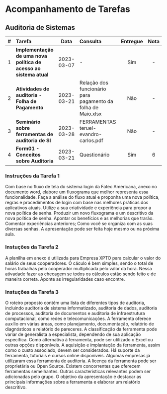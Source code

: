 # Acompanhamento de Tarefas

## Auditoria de Sistemas

| # | Tarefa | Data | Consulta | Entregue | Nota |
|:-:|:-------|:----:|:---------|:--------:|:----:|
| 1 | **Implementação de uma nova política de acesso ao sistema atual** | 2023-03-07 | - | Sim | - |
| 2 | **Atividades de auditoria - Folha de Pagamento** | 2023-03-21 | Relação dos funcionário para pagamento da folha de Maio.xlsx | Não | - |
| 3 | **Seminário sobre ferramentas de auditoria de SI** | 2023-03-28 | FERRAMENTAS teruel-evandro-carlos.pdf | Não | - |
| 4 | **Form01 - Conceitos sobre Auditoria** | 2023-03-21 | Questionário | Sim | 6 |

### Instruções da Tarefa 1

Com base no fluxo de tela do sistema login da Fatec Americana, anexo no documento word, elabore um fluxograma que melhor representa essa funcionalidade. Faça a análise do fluxo atual e proponha uma nova política, regras e procedimentos de login com base nas melhores práticas dos aplicativos atuais. Utilize a sua criatividade e experiência para propor a nova política de senha. Produzir um novo fluxograma e um descritivo da nova política de senha. Apontar os benefícios e as melhorias que trarão. Comentar experiências anteriores; Como você se organiza com as suas diversas senhas. A apresentação pode ser feita hoje mesmo ou na próxima aula.

### Instuções da Tarefa 2

A planilha em anexo é utilizada para Empresa XPTO para calcular o valor do salário de seus cooperadores. O cáculo é bem simples, sendo o total de horas trabalhas pelo cooperador multiplicada pelo valor da hora. Nessa ativadade fazer as checagem se todos os cálculos estão sendo feito e de maneira correta. Aponte as irregularidades caso encontre.

### Instuções da Tarefa 3

O roteiro proposto contém uma lista de diferentes tipos de auditoria, incluindo auditoria de sistema informatizado, auditoria de dados, auditoria de processos, auditoria de documentos e auditoria de infraestrutura computacional, como redes e telecomunicações. A ferramenta oferece auxílio em várias áreas, como planejamento, documentação, relatório de diagnósticos e relatório de pareceres. A classificação da ferramenta pode variar de generalista a especialista, dependendo de sua aplicação específica. Como alternativa à ferramenta, pode ser utilizado o Excel ou outras opções disponíveis. A aquisição e implantação da ferramenta, assim como o custo associado, devem ser considerados. Há suporte da ferramenta, tutoriais e cursos online disponíveis. Algumas empresas já utilizaram essa ferramenta de auditoria. A licença da ferramenta pode ser proprietária ou Open Source. Existem concorrentes que oferecem ferramentas semelhantes. Outras características relevantes podem ser adicionadas pelo grupo. O objetivo da apresentação é destacar as principais informações sobre a ferramenta e elaborar um relatório descritivo.